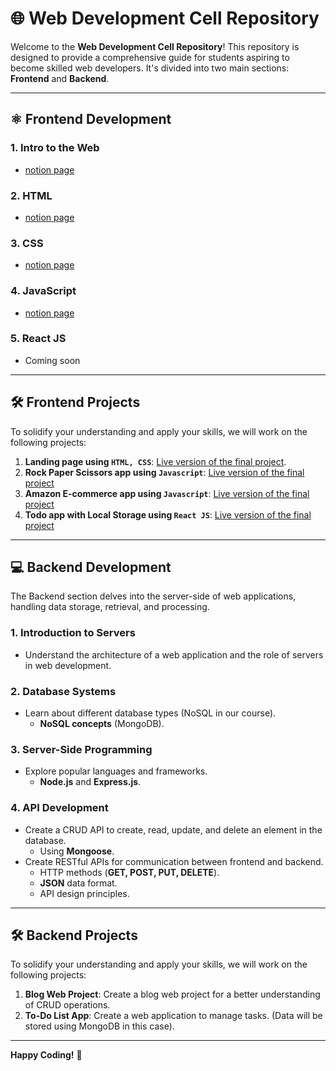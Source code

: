 # 🌐 Web Development Cell Repository

Welcome to the **Web Development Cell Repository**! This repository is designed to provide a comprehensive guide for students aspiring to become skilled web developers. It's divided into two main sections: **Frontend** and **Backend**.

---

## ⚛️ Frontend Development

### 1. **Intro to the Web**
   - [notion page](https://ubiquitous-period-0ea.notion.site/Intro-to-the-Web-116221cd7d1d803a9c62f4189d0dd7a7?pvs=4)

### 2. **HTML**
   - [notion page](https://ubiquitous-period-0ea.notion.site/HTML-b151401a7ff045189932757881db5fed?pvs=4)

### 3. **CSS**
   - [notion page](https://ubiquitous-period-0ea.notion.site/CSS-Basics-selectors-a10f4743e13d4253b9bc063c5795af83?pvs=4)

### 4. **JavaScript**
   - [notion page](https://ubiquitous-period-0ea.notion.site/JavaScript-09ea37608d1e4ab090da1988ea8a1065?pvs=4)

### 5. **React JS**
   - Coming soon

---

## 🛠️ Frontend Projects

To solidify your understanding and apply your skills, we will work on the following projects:

1. **Landing page using `HTML, CSS`**: [Live version of the final project](https://slihatim.github.io/Landing-page/).
2. **Rock Paper Scissors app using `Javascript`**: [Live version of the final project](https://slihatim.github.io/Rock-paper-scissors)
3. **Amazon E-commerce app using `Javascript`**: [Live version of the final project](https://javascript-amazon-project-zeta.vercel.app/)
4. **Todo app with Local Storage using `React JS`**: [Live version of the final project](https://slihatim.github.io/Todo-app-with-localStorage/)

---

## 💻 Backend Development

The Backend section delves into the server-side of web applications, handling data storage, retrieval, and processing.

### 1. **Introduction to Servers**
   - Understand the architecture of a web application and the role of servers in web development.

### 2. **Database Systems**
   - Learn about different database types (NoSQL in our course).
     - **NoSQL concepts** (MongoDB).

### 3. **Server-Side Programming**
   - Explore popular languages and frameworks.
     - **Node.js** and **Express.js**.

### 4. **API Development**
   - Create a CRUD API to create, read, update, and delete an element in the database.
     - Using **Mongoose**.
   - Create RESTful APIs for communication between frontend and backend.
     - HTTP methods (**GET, POST, PUT, DELETE**).
     - **JSON** data format.
     - API design principles.

---

## 🛠️ Backend Projects

To solidify your understanding and apply your skills, we will work on the following projects:

1. **Blog Web Project**: Create a blog web project for a better understanding of CRUD operations.
2. **To-Do List App**: Create a web application to manage tasks. (Data will be stored using MongoDB in this case).

---

**Happy Coding!** 🎉
